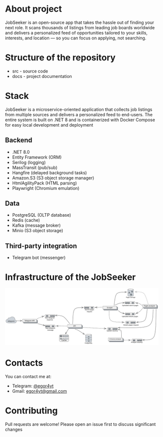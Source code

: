 # About project

JobSeeker is an open-source app that takes the hassle out of finding your next role. 
It scans thousands of listings from leading job boards worldwide and delivers a 
personalized feed of opportunities tailored to your skills, interests, and location — so 
you can focus on applying, not searching.


# Structure of the repository

- src - source code
- docs - project documentation

# Stack

JobSeeker is a microservice-oriented application that collects job listings from multiple 
sources and delivers a personalized feed to end-users. The entire system is built on .NET 8 
and is containerized with Docker Compose for easy local development and deployment

## Backend
- .NET 8.0
- Entity Framework (ORM)
- Serilog (logging)
- MassTransit (pub/sub)
- Hangfire (delayed background tasks)
- Amazon.S3 (S3 object storage manager)
- HtmlAgilityPack (HTML parsing)
- Playwright (Chromium emulation)

## Data
- PostgreSQL (OLTP database)
- Redis (cache)
- Kafka (message broker)
- Minio (S3 object storage)

## Third-party integration
- Telegram bot (messenger)

# Infrastructure of the JobSeeker

<img alt="Infrastructure" src="docs%2Fimages%2FInfrastructure.svg" title="Infrastructure"/>

# Contacts
You can contact me at:
- Telegram: [@egor4yt](https://t.me/egor4yt)
- Gmail: [egor4yt@gmail.com](mailto:egor4yt@gmail.com)

# Contributing

Pull requests are welcome! Please open an issue first to discuss significant changes
